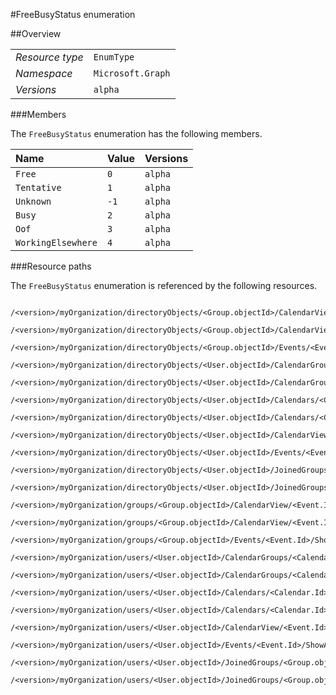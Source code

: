 #FreeBusyStatus enumeration

 



##Overview

|  |  | 
| :-- | :-- | 
| _Resource type_ | `EnumType` | 
| _Namespace_ | `Microsoft.Graph` | 
| _Versions_ | `alpha` | 


###Members

The `FreeBusyStatus` enumeration has the following members. 

| Name | Value | Versions | 
| :-- | :-- | :-- | 
| `Free` | `0` | `alpha` | 
| `Tentative` | `1` | `alpha` | 
| `Unknown` | `-1` | `alpha` | 
| `Busy` | `2` | `alpha` | 
| `Oof` | `3` | `alpha` | 
| `WorkingElsewhere` | `4` | `alpha` | 


###Resource paths

The `FreeBusyStatus` enumeration is referenced by the following resources. 

```
	/<version>/myOrganization/directoryObjects/<Group.objectId>/CalendarView/<Event.Id>/Instances/<Event.Id>/ShowAs
	/<version>/myOrganization/directoryObjects/<Group.objectId>/CalendarView/<Event.Id>/ShowAs
	/<version>/myOrganization/directoryObjects/<Group.objectId>/Events/<Event.Id>/ShowAs
	/<version>/myOrganization/directoryObjects/<User.objectId>/CalendarGroups/<CalendarGroup.Id>/Calendars/<Calendar.Id>/CalendarView/<Event.Id>/ShowAs
	/<version>/myOrganization/directoryObjects/<User.objectId>/CalendarGroups/<CalendarGroup.Id>/Calendars/<Calendar.Id>/Events/<Event.Id>/ShowAs
	/<version>/myOrganization/directoryObjects/<User.objectId>/Calendars/<Calendar.Id>/CalendarView/<Event.Id>/ShowAs
	/<version>/myOrganization/directoryObjects/<User.objectId>/Calendars/<Calendar.Id>/Events/<Event.Id>/ShowAs
	/<version>/myOrganization/directoryObjects/<User.objectId>/CalendarView/<Event.Id>/ShowAs
	/<version>/myOrganization/directoryObjects/<User.objectId>/Events/<Event.Id>/ShowAs
	/<version>/myOrganization/directoryObjects/<User.objectId>/JoinedGroups/<Group.objectId>/CalendarView/<Event.Id>/ShowAs
	/<version>/myOrganization/directoryObjects/<User.objectId>/JoinedGroups/<Group.objectId>/Events/<Event.Id>/ShowAs
	/<version>/myOrganization/groups/<Group.objectId>/CalendarView/<Event.Id>/Instances/<Event.Id>/ShowAs
	/<version>/myOrganization/groups/<Group.objectId>/CalendarView/<Event.Id>/ShowAs
	/<version>/myOrganization/groups/<Group.objectId>/Events/<Event.Id>/ShowAs
	/<version>/myOrganization/users/<User.objectId>/CalendarGroups/<CalendarGroup.Id>/Calendars/<Calendar.Id>/CalendarView/<Event.Id>/ShowAs
	/<version>/myOrganization/users/<User.objectId>/CalendarGroups/<CalendarGroup.Id>/Calendars/<Calendar.Id>/Events/<Event.Id>/ShowAs
	/<version>/myOrganization/users/<User.objectId>/Calendars/<Calendar.Id>/CalendarView/<Event.Id>/ShowAs
	/<version>/myOrganization/users/<User.objectId>/Calendars/<Calendar.Id>/Events/<Event.Id>/ShowAs
	/<version>/myOrganization/users/<User.objectId>/CalendarView/<Event.Id>/ShowAs
	/<version>/myOrganization/users/<User.objectId>/Events/<Event.Id>/ShowAs
	/<version>/myOrganization/users/<User.objectId>/JoinedGroups/<Group.objectId>/CalendarView/<Event.Id>/ShowAs
	/<version>/myOrganization/users/<User.objectId>/JoinedGroups/<Group.objectId>/Events/<Event.Id>/ShowAs
```





<!-- {
"type": "#page.annotation",
"tocPath": "EnumType/FreeBusyStatus",
"tocItems": {
	"EnumType/FreeBusyStatus/Overview": "#overview",
	"EnumType/FreeBusyStatus/Operations": "#operations"
}
"section": "documentation"
} -->